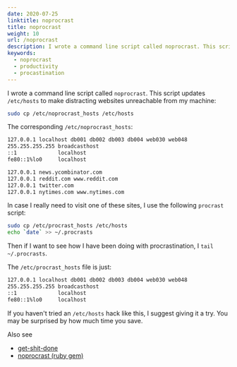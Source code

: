 ```yaml
---
date: 2020-07-25
linktitle: noprocrast
title: noprocrast
weight: 10
url: /noprocrast
description: I wrote a command line script called noprocrast. This script updates /etc/hosts to make distracting websites unreachable from my machine.
keywords:
  - noprocrast
  - productivity
  - procastination
---
```

<meta property="og:image" content="https://tutswiki.com/img/tutswiki-logo.png"/>
<meta name="twitter:card" content="summary" />
<meta name="twitter:title" content="noprocrast" />
<meta name=”twitter:description” content="I wrote a command line script called noprocrast. This script updates /etc/hosts to make distracting websites unreachable from my machine:" />

I wrote a command line script called `noprocrast`. This script updates `/etc/hosts` to make distracting websites unreachable from my machine:

```bash
sudo cp /etc/noprocrast_hosts /etc/hosts
```

The corresponding `/etc/noprocrast_hosts`:

```bash
127.0.0.1 localhost db001 db002 db003 db004 web030 web048
255.255.255.255 broadcasthost
::1             localhost
fe80::1%lo0     localhost

127.0.0.1 news.ycombinator.com
127.0.0.1 reddit.com www.reddit.com
127.0.0.1 twitter.com
127.0.0.1 nytimes.com www.nytimes.com
```

In case I really need to visit one of these sites, I use the following `procrast` script:

```bash
sudo cp /etc/procrast_hosts /etc/hosts
echo `date` >> ~/.procrasts
```

Then if I want to see how I have been doing with procrastination, I `tail ~/.procrasts`.

<script async src="https://pagead2.googlesyndication.com/pagead/js/adsbygoogle.js"></script>
<ins class="adsbygoogle"
     style="display:block; text-align:center;"
     data-ad-layout="in-article"
     data-ad-format="fluid"
     data-ad-client="ca-pub-9878675755379402"
     data-ad-slot="5842766387"></ins>
<script>
     (adsbygoogle = window.adsbygoogle || []).push({});
</script>

The `/etc/procrast_hosts` file is just:

```bash
127.0.0.1 localhost db001 db002 db003 db004 web030 web048
255.255.255.255 broadcasthost
::1             localhost
fe80::1%lo0     localhost
```

If you haven't tried an `/etc/hosts` hack like this, I suggest giving it a try. You may be surprised by how much time you save.

Also see
 - [get-shit-done](https://github.com/viccherubini/get-shit-done)
 - [noprocrast (ruby gem)](https://github.com/rfwatson/noprocrast)
 
